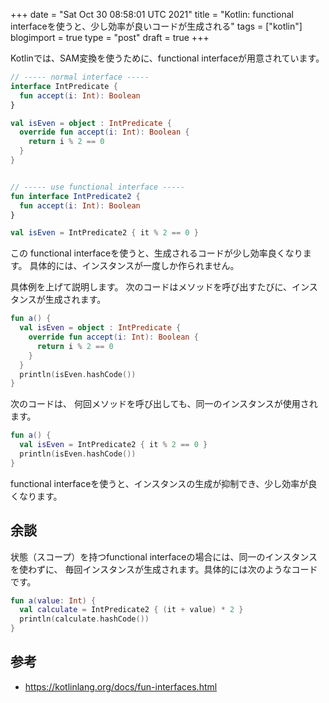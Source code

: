 +++
date = "Sat Oct 30 08:58:01 UTC 2021"
title = "Kotlin: functional interfaceを使うと、少し効率が良いコードが生成される"
tags = ["kotlin"]
blogimport = true
type = "post"
draft = true
+++

Kotlinでは、SAM変換を使うために、functional interfaceが用意されています。

```kotlin
// ----- normal interface -----
interface IntPredicate {
  fun accept(i: Int): Boolean
}

val isEven = object : IntPredicate {
  override fun accept(i: Int): Boolean {
    return i % 2 == 0
  }
}


// ----- use functional interface -----
fun interface IntPredicate2 {
  fun accept(i: Int): Boolean
}

val isEven = IntPredicate2 { it % 2 == 0 }
```

この functional interfaceを使うと、生成されるコードが少し効率良くなります。
具体的には、インスタンスが一度しか作られません。

具体例を上げて説明します。
次のコードはメソッドを呼び出すたびに、インスタンスが生成されます。

```kotlin
fun a() {
  val isEven = object : IntPredicate {
    override fun accept(i: Int): Boolean {
      return i % 2 == 0
    }
  }
  println(isEven.hashCode())
}
```

次のコードは、
何回メソッドを呼び出しても、同一のインスタンスが使用されます。


```kotlin
fun a() {
  val isEven = IntPredicate2 { it % 2 == 0 }
  println(isEven.hashCode())
}
```

functional interfaceを使うと、インスタンスの生成が抑制でき、少し効率が良くなります。


## 余談

状態（スコープ）を持つfunctional interfaceの場合には、同一のインスタンスを使わずに、
毎回インスタンスが生成されます。具体的には次のようなコードです。

```kotlin
fun a(value: Int) {
  val calculate = IntPredicate2 { (it + value) * 2 }
  println(calculate.hashCode())
}
```

## 参考

- https://kotlinlang.org/docs/fun-interfaces.html
